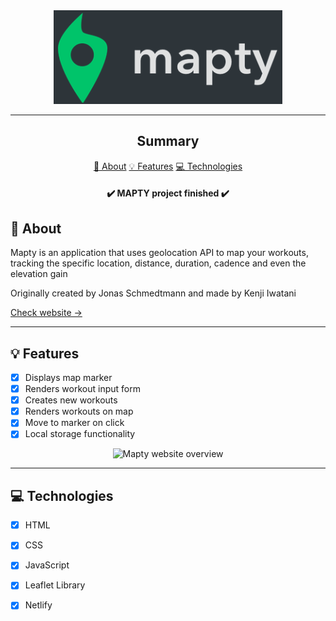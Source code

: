 <section align="center">
    <img width="366px" src="logo-background.png" />
</section>

---

<h2 align="center">Summary</h2>

<p align="center">
    <a href="#about">📙 About</a>
    <a href="#features">💡 Features</a>
    <a href="#technologies">💻 Technologies</a>
</p>

<h4 align="center">
    ✔️ MAPTY project finished ✔️
</h4>

<H2 id="about">📙 About</H2>

<p>Mapty is an application that uses geolocation API to map your workouts, tracking the specific location, distance, duration, cadence and even the elevation gain</p>
<p>Originally created by Jonas Schmedtmann and made by Kenji Iwatani</p>
<p>
    <a href="https://mapty-kenji.netlify.app/">Check website &rarr;</a>
</p>

---

<H2 id="features">💡 Features</H2>

- [x] Displays map marker
- [x] Renders workout input form
- [x] Creates new workouts
- [x] Renders workouts on map
- [x] Move to marker on click
- [x] Local storage functionality

<section align="center">
    <img alt="Mapty website overview" src="mapty.gif"/>
</section>

---

<H2 id="technologies">💻 Technologies</H2>

- [x] HTML
- [x] CSS
- [x] JavaScript
- [x] Leaflet Library
- [x] Netlify

